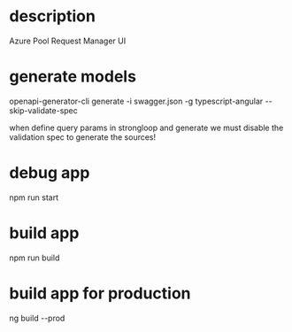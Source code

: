# description
Azure Pool Request Manager UI

# generate models
openapi-generator-cli generate -i swagger.json -g typescript-angular --skip-validate-spec

when define query params in strongloop and generate we must disable the validation spec to generate the sources!
# debug app
npm run start

# build app
npm run build

# build app for production
ng build --prod
